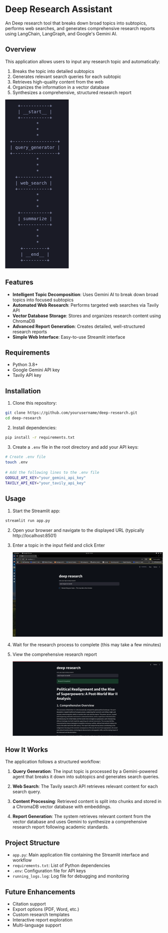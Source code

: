 # Deep Research Assistant

An Deep research tool that breaks down broad topics into subtopics, performs web searches, and generates comprehensive research reports using LangChain, LangGraph, and Google's Gemini AI.

## Overview

This application allows users to input any research topic and automatically:

1. Breaks the topic into detailed subtopics
2. Generates relevant search queries for each subtopic
3. Retrieves high-quality content from the web
4. Organizes the information in a vector database
5. Synthesizes a comprehensive, structured research report

![Flow Diagram](images/flow.png)

## Features

- **Intelligent Topic Decomposition**: Uses Gemini AI to break down broad topics into focused subtopics
- **Automated Web Research**: Performs targeted web searches via Tavily API
- **Vector Database Storage**: Stores and organizes research content using ChromaDB
- **Advanced Report Generation**: Creates detailed, well-structured research reports
- **Simple Web Interface**: Easy-to-use Streamlit interface

## Requirements

- Python 3.8+
- Google Gemini API key
- Tavily API key

## Installation

1. Clone this repository:
```bash
git clone https://github.com/yourusername/deep-research.git
cd deep-research
```

2. Install dependencies:
```bash
pip install -r requirements.txt
```

3. Create a `.env` file in the root directory and add your API keys:
```bash
# Create .env file
touch .env

# Add the following lines to the .env file
GOOGLE_API_KEY="your_gemini_api_key"
TAVILY_API_KEY="your_tavily_api_key"
```

## Usage

1. Start the Streamlit app:
```bash
streamlit run app.py
```

2. Open your browser and navigate to the displayed URL (typically http://localhost:8501)

3. Enter a topic in the input field and click Enter

   ![Starting Research](images/start_research.png)

4. Wait for the research process to complete (this may take a few minutes)

5. View the comprehensive research report

   ![Research Results](images/end_research.png)

## How It Works

The application follows a structured workflow:

1. **Query Generation**: The input topic is processed by a Gemini-powered agent that breaks it down into subtopics and generates search queries.

2. **Web Search**: The Tavily search API retrieves relevant content for each search query.

3. **Content Processing**: Retrieved content is split into chunks and stored in a ChromaDB vector database with embeddings.

4. **Report Generation**: The system retrieves relevant content from the vector database and uses Gemini to synthesize a comprehensive research report following academic standards.

## Project Structure

- `app.py`: Main application file containing the Streamlit interface and workflow
- `requirements.txt`: List of Python dependencies
- `.env`: Configuration file for API keys
- `running_logs.log`: Log file for debugging and monitoring


## Future Enhancements

- Citation support
- Export options (PDF, Word, etc.)
- Custom research templates
- Interactive report exploration
- Multi-language support

